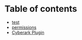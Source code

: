 # Table of contents

* [test](README.md)
* [permissions](<README (1).md>)
* [Cyberark Plugin](cyberark-plugin.md)
